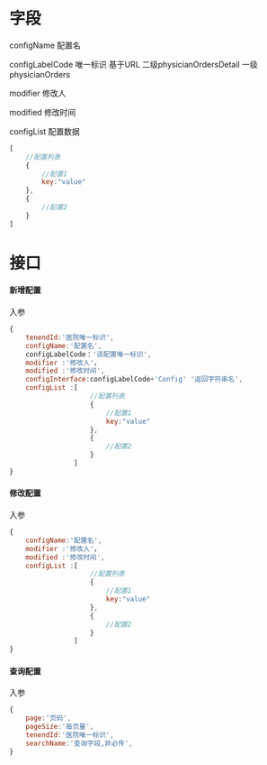 # 字段

configName 配置名

configLabelCode 唯一标识  基于URL  二级physicianOrdersDetail   一级physicianOrders

modifier 修改人

modified 修改时间

configList 配置数据

```js
[
    //配置列表
    {
        //配置1
		key:"value"
    },
    {
        //配置2
    }
]
```

# 接口

#### 新增配置

入参

```js
{
    tenendId:'医院唯一标识',
    configName:'配置名',
    configLabelCode：'该配置唯一标识',
    modifier :'修改人'，
    modified :'修改时间',
    configInterface:configLabelCode+'Config' '返回字符串名',
    configList :[
                    //配置列表
                    {
                        //配置1
                        key:"value"
                    },
                    {
                        //配置2
                    }
				]
}
```



#### 修改配置

入参

```js
{
    configName:'配置名',
    modifier :'修改人'，
    modified :'修改时间',
    configList :[
                    //配置列表
                    {
                        //配置1
                        key:"value"
                    },
                    {
                        //配置2
                    }
				]
}
```

#### 查询配置

入参

```js
{
   	page:'页码',
    pageSize:'每页量',
    tenendId:'医院唯一标识',
    searchName:'查询字段,非必传',
}
```

